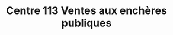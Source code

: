 ---
title: "Centre 113 Ventes aux enchères publiques"
url: /vendargues/centre-113-ventes-aux-encheres-publiques/
shop: Gebrauchtwaren
---
